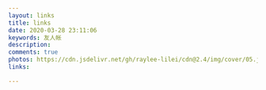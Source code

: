 ```yaml
---
layout: links
title: links
date: 2020-03-28 23:11:06
keywords: 友人帐
description: 
comments: true
photos: https://cdn.jsdelivr.net/gh/raylee-lilei/cdn@2.4/img/cover/05.jpg.webp
links:

---
```

